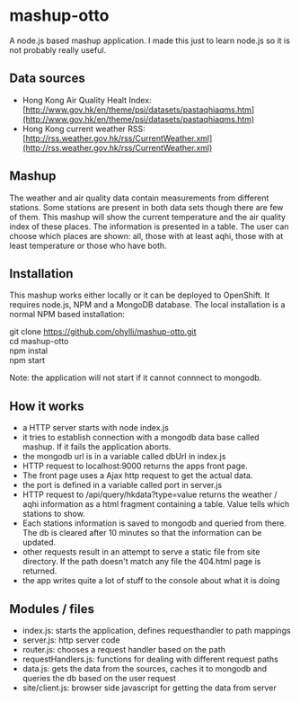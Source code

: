 # mashup-otto

A node.js based mashup application. I made this just to learn node.js so it is not probably really useful.

## Data sources

* Hong Kong Air Quality Healt Index: [http://www.gov.hk/en/theme/psi/datasets/pastaqhiaqms.htm](http://www.gov.hk/en/theme/psi/datasets/pastaqhiaqms.htm)
* Hong Kong current weather RSS: [http://rss.weather.gov.hk/rss/CurrentWeather.xml](http://rss.weather.gov.hk/rss/CurrentWeather.xml)

## Mashup

The weather and air quality data contain measurements from different stations. Some stations are present in both data sets though there are few of them. This mashup will show the current temperature and the air quality index of these places. The information is presented  in a table. The user can choose which places are shown: all, those with at least aqhi, those with at least temperature or those who have both.

## Installation

This mashup works either locally or it can be deployed to OpenShift. It requires node.js, NPM and a MongoDB database. The local installation is a normal NPM based installation:

git clone https://github.com/ohylli/mashup-otto.git  
cd mashup-otto  
npm instal  
npm start

Note: the application will not start if it cannot connnect to mongodb.

## How it works

- a HTTP server starts with node index.js
- it tries to establish connection with a  mongodb data base called mashup. If it fails the application aborts.
- the mongodb url is in a variable called dbUrl in index.js
- HTTP request to localhost:9000 returns the apps front page.
- The front page uses a Ajax http request to get the actual data.
- the port is defined in a variable called port in server.js
- HTTP request to /api/query/hkdata?type=value returns the weather / aqhi information as a html fragment containing a table. Value tells which stations to show.
- Each stations information is saved to mongodb and queried from there. The db is cleared after 10 minutes so that the information can be updated.
- other requests result in an attempt to serve a static file from site directory. If the path doesn't match any file the 404.html page is returned.
- the app writes quite a lot of stuff to the console about what it is doing

## Modules / files

- index.js: starts the application, defines requesthandler to path mappings
- server.js: http server code
- router.js: chooses a request handler based on the path
- requestHandlers.js: functions for dealing with different request paths
- data.js: gets the data from the sources, caches it to mongodb and queries the db based on the user request
- site/client.js: browser side javascript for getting the data from server